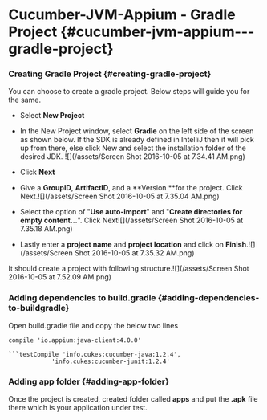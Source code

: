 # Cucumber-JVM-Appium - Gradle Project {#cucumber-jvm-appium---gradle-project}

### Creating Gradle Project {#creating-gradle-project}

You can choose to create a gradle project. Below steps will guide you for the same.

* Select **New Project**
* In the New Project window, select **Gradle** on the left side of the screen as shown below. If the SDK is already defined in IntelliJ then it will pick up from there, else click New and select the installation folder of the desired JDK. 
  ![](/assets/Screen Shot 2016-10-05 at 7.34.41 AM.png)
* Click **Next**
* Give a **GroupID**, **ArtifactID**, and a **Version **for the project. Click Next.![](/assets/Screen Shot 2016-10-05 at 7.35.04 AM.png)

* Select the option of "**Use auto-import**" and "**Create directories for empty content...**". Click Next![](/assets/Screen Shot 2016-10-05 at 7.35.18 AM.png)

* Lastly enter a **project name** and **project location** and click on **Finish**.![](/assets/Screen Shot 2016-10-05 at 7.35.32 AM.png)

It should create a project with following structure.![](/assets/Screen Shot 2016-10-05 at 7.52.09 AM.png)

### Adding dependencies to build.gradle {#adding-dependencies-to-buildgradle}

Open build.gradle file and copy the below two lines

`compile 'io.appium:java-client:4.0.0'`

    ```testCompile 'info.cukes:cucumber-java:1.2.4',
                'info.cukes:cucumber-junit:1.2.4'


### Adding app folder {#adding-app-folder}

Once the project is created, created folder called **apps** and put the **.apk** file there which is your application under test.




